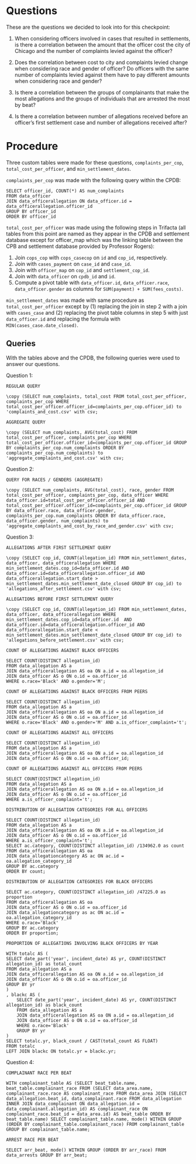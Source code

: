 # Questions

These are the questions we decided to look into for this checkpoint:

1. When considering officers involved in cases that resulted in settlements, is there a correlation between the amount that the officer cost the city of Chicago and the number of complaints levied against the officer?

2. Does the correlation between cost to city and complaints levied change when considering race and gender of officer? Do officers with the same number of complaints levied against them have to pay different amounts when considering race and gender?

3. Is there a correlation between the groups of complainants that make the most allegations and the groups of individuals that are arrested the most by beat?

4. Is there a correlation between number of allegations received before an officer’s first settlement case and number of allegations received after?

# Procedure

Three custom tables were made for these questions, `complaints_per_cop`, `total_cost_per_officer`, and `min_settlement_dates`.

`complaints_per_cop` was made with the following query within the CPDB:

```
SELECT officer_id, COUNT(*) AS num_complaints
FROM data_officer 
JOIN data_officerallegation ON data_officer.id = data_officerallegation.officer_id
GROUP BY officer_id
ORDER BY officer_id
```

`total_cost_per_officer` was made using the following steps in Trifacta (all tables from this point are named as they appear in the CPDB and settlement database except for officer_map which was the linking table between the CPB and settlement database provided by Professor Rogers):
1. Join `cops_cop` with  `cops_casecop` on `id` and `cop_id`, respectively.
2. Join with `cases_payment` on `case_id` and `case_id`.
3. Join with `officer_map` on `cop_id` and `settlement_cop_id`.
4. Join with `data_officer` on `cpdb_id` and `id`.
5. Compute a pivot table with `data_officer.id`, `data_officer.race`, `data_officer.gender` as columns for `SUM(payment) + SUM(fees_costs)`.

`min_settlement_dates` was made with same procedure as `total_cost_per_officer` except by (1) replacing the join in step 2 with
a join with `cases_case` and (2) replacing the pivot table columns in step 5 with just `data_officer.id` and replacing the formula with `MIN(cases_case.date_closed)`.

## Queries

With the tables above and the CPDB, the following queries were used to answer our questions.

Question 1:

```
REGULAR QUERY

\copy (SELECT num_complaints, total_cost FROM total_cost_per_officer, complaints_per_cop WHERE total_cost_per_officer.officer_id=complaints_per_cop.officer_id) to 'complaints_and_cost.csv' with csv;

AGGREGATE QUERY

\copy (SELECT num_complaints, AVG(total_cost) FROM total_cost_per_officer, complaints_per_cop WHERE total_cost_per_officer.officer_id=complaints_per_cop.officer_id GROUP BY complaints_per_cop.num_complaints ORDER BY complaints_per_cop.num_complaints) to 'aggregate_complaints_and_cost.csv' with csv;
```

Question 2:

```
QUERY FOR RACES / GENDERS (AGGREGATE)

\copy (SELECT num_complaints, AVG(total_cost), race, gender FROM total_cost_per_officer, complaints_per_cop, data_officer WHERE data_officer.id=total_cost_per_officer.officer_id AND total_cost_per_officer.officer_id=complaints_per_cop.officer_id GROUP BY data_officer.race, data_officer.gender, complaints_per_cop.num_complaints ORDER BY data_officer.race, data_officer.gender, num_complaints) to 'aggregate_complaints_and_cost_by_race_and_gender.csv' with csv;
```

Question 3:

```
ALLEGATIONS AFTER FIRST SETTLEMENT QUERY

\copy (SELECT cop_id, COUNT(allegation_id) FROM min_settlement_dates, data_officer, data_officerallegation WHERE min_settlement_dates.cop_id=data_officer.id AND data_officer.id=data_officerallegation.officer_id AND data_officerallegation.start_date > min_settlement_dates.min_settlement_date_closed GROUP BY cop_id) to 'allegations_after_settlement.csv' with csv;

ALLEGATIONS BEFORE FIRST SETTLEMENT QUERY

\copy (SELECT cop_id, COUNT(allegation_id) FROM min_settlement_dates, data_officer, data_officerallegation WHERE min_settlement_dates.cop_id=data_officer.id  AND data_officer.id=data_officerallegation.officer_id AND data_officerallegation.start_date < min_settlement_dates.min_settlement_date_closed GROUP BY cop_id) to 'allegations_before_settlement.csv' with csv;

COUNT OF ALLEGATIONS AGAINST BLACK OFFICERS

SELECT COUNT(DISTINCT allegation_id)
FROM data_allegation AS a
JOIN data_officerallegation AS oa ON a.id = oa.allegation_id
JOIN data_officer AS o ON o.id = oa.officer_id
WHERE o.race='Black' AND o.gender='M';

COUNT OF ALLEGATIONS AGAINST BLACK OFFICERS FROM PEERS

SELECT COUNT(DISTINCT allegation_id)
FROM data_allegation AS a
JOIN data_officerallegation AS oa ON a.id = oa.allegation_id
JOIN data_officer AS o ON o.id = oa.officer_id
WHERE o.race='Black' AND o.gender='M' AND a.is_officer_complaint='t';

COUNT OF ALLEGATIONS AGAINST ALL OFFICERS

SELECT COUNT(DISTINCT allegation_id)
FROM data_allegation AS a
JOIN data_officerallegation AS oa ON a.id = oa.allegation_id
JOIN data_officer AS o ON o.id = oa.officer_id;

COUNT OF ALLEGATIONS AGAINST ALL OFFICERS FROM PEERS

SELECT COUNT(DISTINCT allegation_id)
FROM data_allegation AS a
JOIN data_officerallegation AS oa ON a.id = oa.allegation_id
JOIN data_officer AS o ON o.id = oa.officer_id
WHERE a.is_officer_complaint='t';

DISTRIBUTION OF ALLEGATION CATEGORIES FOR ALL OFFICERS

SELECT COUNT(DISTINCT allegation_id)
FROM data_allegation AS a
JOIN data_officerallegation AS oa ON a.id = oa.allegation_id
JOIN data_officer AS o ON o.id = oa.officer_id
WHERE a.is_officer_complaint='t';
SELECT ac.category, COUNT(DISTINCT allegation_id) /134962.0 as count
FROM data_officerallegation AS oa
JOIN data_allegationcategory AS ac ON ac.id = oa.allegation_category_id
GROUP BY ac.category
ORDER BY count;

DISTRIBUTION OF ALLEGATION CATEGORIES FOR BLACK OFFICERS

SELECT ac.category, COUNT(DISTINCT allegation_id) /47225.0 as proportion
FROM data_officerallegation AS oa
JOIN data_officer AS o ON o.id = oa.officer_id
JOIN data_allegationcategory as ac ON ac.id = oa.allegation_category_id
WHERE o.race='Black'
GROUP BY ac.category
ORDER BY proportion;

PROPORTION OF ALLEGATIONS INVOLVING BLACK OFFICERS BY YEAR

WITH totalc AS (
SELECT date_part('year', incident_date) AS yr, COUNT(DISTINCT allegation_id) as total_count
FROM data_allegation AS a
JOIN data_officerallegation AS oa ON a.id = oa.allegation_id
JOIN data_officer AS o ON o.id = oa.officer_id
GROUP BY yr
)
, blackc AS (
    SELECT date_part('year', incident_date) AS yr, COUNT(DISTINCT allegation_id) as black_count
    FROM data_allegation AS a
    JOIN data_officerallegation AS oa ON a.id = oa.allegation_id
    JOIN data_officer AS o ON o.id = oa.officer_id
    WHERE o.race='Black'
    GROUP BY yr
)
SELECT totalc.yr, black_count / CAST(total_count AS FLOAT)
FROM totalc
LEFT JOIN blackc ON totalc.yr = blackc.yr;
```

Question 4:

```
COMPLAINANT RACE PER BEAT

WITH complainant_table AS (SELECT beat_table.name, beat_table.complainant_race FROM (SELECT data_area.name, complainant_race.race AS complainant_race FROM data_area JOIN (SELECT data_allegation.beat_id, data_complainant.race FROM data_allegation INNER JOIN data_complainant ON data_allegation.id = data_complainant.allegation_id) AS complainant_race ON complainant_race.beat_id = data_area.id) AS beat_table ORDER BY beat_table.name) SELECT complainant_table.name, mode() WITHIN GROUP (ORDER BY complainant_table.complainant_race) FROM complainant_table GROUP BY complainant_table.name;

ARREST RACE PER BEAT

SELECT arr_beat, mode() WITHIN GROUP (ORDER BY arr_race) FROM data_arrests GROUP BY arr_beat;
```
